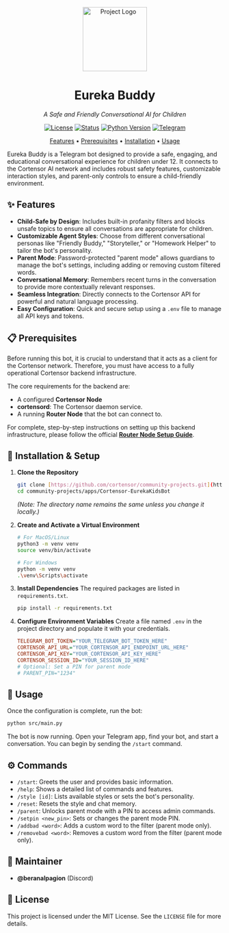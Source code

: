 <div align="center">

  <img src="https://avatars.githubusercontent.com/u/174224856?s=200&v=4" alt="Project Logo" width="150">

  # **Eureka Buddy**

  *A Safe and Friendly Conversational AI for Children*

  <p>
    <a href="./LICENSE"><img src="https://img.shields.io/badge/license-MIT-green.svg" alt="License"></a>
    <a href="./STATUS.md"><img src="https://img.shields.io/badge/status-active-success.svg" alt="Status"></a>
    <a href="#"><img src="https://img.shields.io/badge/python-3.8+-blue.svg" alt="Python Version"></a>
    <a href="#"><img src="https://img.shields.io/badge/Telegram-%232CA5E0.svg?logo=telegram&logoColor=white" alt="Telegram"></a>
  </p>

   <p align="center">
     <a href="#-features">Features</a> •
     <a href="#-prerequisites">Prerequisites</a> •
     <a href="#-installation--setup">Installation</a> •
     <a href="#-usage">Usage</a>
   </p>
</div>

Eureka Buddy is a Telegram bot designed to provide a safe, engaging, and educational conversational experience for children under 12. It connects to the Cortensor AI network and includes robust safety features, customizable interaction styles, and parent-only controls to ensure a child-friendly environment.

## ✨ Features

* **Child-Safe by Design**: Includes built-in profanity filters and blocks unsafe topics to ensure all conversations are appropriate for children.
* **Customizable Agent Styles**: Choose from different conversational personas like "Friendly Buddy," "Storyteller," or "Homework Helper" to tailor the bot's personality.
* **Parent Mode**: Password-protected "parent mode" allows guardians to manage the bot's settings, including adding or removing custom filtered words.
* **Conversational Memory**: Remembers recent turns in the conversation to provide more contextually relevant responses.
* **Seamless Integration**: Directly connects to the Cortensor API for powerful and natural language processing.
* **Easy Configuration**: Quick and secure setup using a `.env` file to manage all API keys and tokens.

## 📋 Prerequisites

Before running this bot, it is crucial to understand that it acts as a client for the Cortensor network. Therefore, you must have access to a fully operational Cortensor backend infrastructure.

The core requirements for the backend are:

* A configured **Cortensor Node**
* **cortensord**: The Cortensor daemon service.
* A running **Router Node** that the bot can connect to.

For complete, step-by-step instructions on setting up this backend infrastructure, please follow the official **[Router Node Setup Guide](https://docs.cortensor.network/getting-started/installation-and-setup/router-node-setup)**.

## 🔧 Installation & Setup

1.  **Clone the Repository**
    ```bash
    git clone [https://github.com/cortensor/community-projects.git](https://github.com/cortensor/community-projects.git)
    cd community-projects/apps/Cortensor-EurekaKidsBot 
    ```
    *(Note: The directory name remains the same unless you change it locally.)*

2.  **Create and Activate a Virtual Environment**
    ```bash
    # For MacOS/Linux
    python3 -m venv venv
    source venv/bin/activate

    # For Windows
    python -m venv venv
    .\venv\Scripts\activate
    ```

3.  **Install Dependencies**
    The required packages are listed in `requirements.txt`.
    ```bash
    pip install -r requirements.txt
    ```

4.  **Configure Environment Variables**
    Create a file named `.env` in the project directory and populate it with your credentials.
    ```ini
    TELEGRAM_BOT_TOKEN="YOUR_TELEGRAM_BOT_TOKEN_HERE"
    CORTENSOR_API_URL="YOUR_CORTENSOR_API_ENDPOINT_URL_HERE"
    CORTENSOR_API_KEY="YOUR_CORTENSOR_API_KEY_HERE"
    CORTENSOR_SESSION_ID="YOUR_SESSION_ID_HERE"
    # Optional: Set a PIN for parent mode
    # PARENT_PIN="1234"
    ```

## 🚀 Usage

Once the configuration is complete, run the bot:

```bash
python src/main.py
````

The bot is now running. Open your Telegram app, find your bot, and start a conversation. You can begin by sending the `/start` command.

## ⚙️ Commands

  * `/start`: Greets the user and provides basic information.
  * `/help`: Shows a detailed list of commands and features.
  * `/style [id]`: Lists available styles or sets the bot's personality.
  * `/reset`: Resets the style and chat memory.
  * `/parent`: Unlocks parent mode with a PIN to access admin commands.
  * `/setpin <new_pin>`: Sets or changes the parent mode PIN.
  * `/addbad <word>`: Adds a custom word to the filter (parent mode only).
  * `/removebad <word>`: Removes a custom word from the filter (parent mode only).

## 👤 Maintainer

  * **@beranalpagion** (Discord)

## 📄 License

This project is licensed under the MIT License. See the `LICENSE` file for more details.
